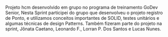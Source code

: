 Projeto hcm desenvolvido em grupo no programa de treinamento GoDev Senior, Nesta Sprint participei do grupo que desenvolveu o projeto registro de Ponto, e utilizamos conceitos importantes de SOLID, testes unitários e algumas técnicas de design Patterns. Também fizeram parte do projeto na sprint, Jônata Caetano, Leonardo F., Lorran P. Dos Santos e Lucas Nunes.
